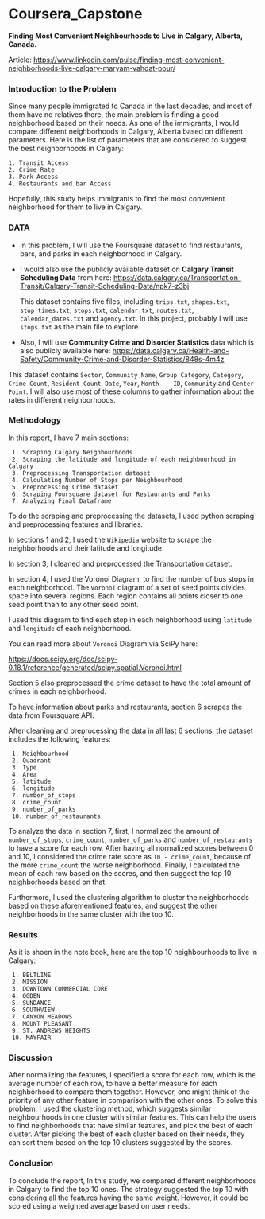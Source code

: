 # Coursera_Capstone

**Finding Most Convenient Neighbourhoods to Live in Calgary, Alberta, Canada.**

Article: https://www.linkedin.com/pulse/finding-most-convenient-neighborhoods-live-calgary-maryam-vahdat-pour/


### Introduction to the Problem

Since many people immigrated to Canada in the last decades, and most of them have no relatives there, the main problem is finding a good neighborhood based on their needs. As one of the immigrants, I would compare different neighborhoods in Calgary, Alberta based on different parameters. Here is the list of parameters that are considered to suggest the best neighborhoods in Calgary:

    1. Transit Access
    2. Crime Rate
    3. Park Access
    4. Restaurants and bar Access

Hopefully, this study helps immigrants to find the most convenient neighborhood for them to live in Calgary.



### DATA

* In this problem, I will use the Foursquare dataset to find restaurants, bars, and parks in each neighborhood in Calgary.

* I would also use the publicly available dataset on **Calgary Transit Scheduling Data** from here: https://data.calgary.ca/Transportation-Transit/Calgary-Transit-Scheduling-Data/npk7-z3bj

  This dataset contains five files, including `trips.txt`, `shapes.txt`, `stop_times.txt`, `stops.txt`, `calendar.txt`, `routes.txt`, `calendar_dates.txt` and `agency.txt`. In this project, probably I will use `stops.txt` as the main file to explore.

* Also, I will use **Community Crime and Disorder Statistics** data which is also publicly available here: https://data.calgary.ca/Health-and-Safety/Community-Crime-and-Disorder-Statistics/848s-4m4z

This dataset contains `Sector`,    `Community Name`,    `Group Category`,    `Category`,    `Crime Count`,    `Resident Count`,    `Date`,    `Year`,    `Month    ID`, `Community` and `Center Point`. I will also use most of these columns to gather information about the rates in different neighborhoods.



### Methodology

In this report, I have 7 main sections:

     1. Scraping Calgary Neighbourhoods
     2. Scraping the latitude and longitude of each neighbourhood in Calgary
     3. Preprocessing Transportation dataset 
     4. Calculating Number of Stops per Neighbourhood
     5. Preprocessing Crime dataset 
     6. Scraping Foursquare dataset for Restaurants and Parks
     7. Analyzing Final Dataframe 

To do the scraping and preprocessing the datasets, I used python scraping and preprocessing features and libraries. 

In sections 1 and 2, I used the `Wikipedia` website to scrape the neighborhoods and their latitude and longitude.

In section 3, I cleaned and preprocessed the Transportation dataset.

In section 4, I used the Voronoi Diagram, to find the number of bus stops in each neighborhood. The `Voronoi` diagram of a set of seed points divides space into several regions. Each region contains all points closer to one seed point than to any other seed point.

I used this diagram to find each stop in each neighborhood using `latitude` and `longitude` of each neighborhood.

You can read more about `Voronoi` Diagram via SciPy here: 

https://docs.scipy.org/doc/scipy-0.18.1/reference/generated/scipy.spatial.Voronoi.html

Section 5 also preprocessed the crime dataset to have the total amount of crimes in each neighborhood.

To have information about parks and restaurants, section 6 scrapes the data from Foursquare API.

After cleaning and preprocessing the data in all last 6 sections, the dataset includes the following features:

     1. Neighbourhood	
     2. Quadrant	
     3. Type	
     4. Area	
     5. latitude	
     6. longitude	
     7. number_of_stops	
     8. crime_count	
     9. number_of_parks	
     10. number_of_restaurants

To analyze the data in section 7, first, I normalized the amount of `number_of_stops`, `crime_count`,  `number_of_parks`  and `number_of_restaurants` to have a score for each row. After having all normalized scores between 0 and 10, I considered the crime rate score as `10 - crime_count`, because of the more `crime_count` the worse neighborhood. Finally, I calculated the mean of each row based on the scores, and then suggest the top 10 neighborhoods based on that.

Furthermore, I used the clustering algorithm to cluster the neighborhoods based on these aforementioned features, and suggest the other neighborhoods in the same cluster with the top 10.


### Results

As it is shoen in the note book, here are the top 10 neighbourhoods to live in Calgary:
	
     1. BELTLINE	
     2. MISSION	
     3. DOWNTOWN COMMERCIAL CORE	
     4. OGDEN	
     5. SUNDANCE	
     6. SOUTHVIEW	
     7. CANYON MEADOWS	
     8. MOUNT PLEASANT	
     9. ST. ANDREWS HEIGHTS	
     10. MAYFAIR

### Discussion

After normalizing the features, I specified a score for each row, which is the average number of each row, to have a better measure for each neighborhood to compare them together. However, one might think of the priority of any other feature in comparison with the other ones. To solve this problem, I used the clustering method, which suggests similar neighbourhoods in one cluster with similar features. This can help the users to find neighborhoods that have similar features, and pick the best of each cluster. After picking the best of each cluster based on their needs, they can sort them based on the top 10 clusters suggested by the scores.


### Conclusion
To conclude the report, In this study, we compared different neighborhoods in Calgary to find the top 10 ones. The strategy suggested the top 10 with considering all the features having the same weight. However, it could be scored using a weighted average based on user needs.
